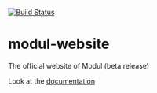 [![Build Status](https://travis-ci.org/simardo/modul-website.svg?branch=dev)](https://travis-ci.org/simardo/modul-website)

# modul-website
The official website of Modul (beta release)

Look at the [documentation][1]

[1]: https://ulaval.github.io/modul
